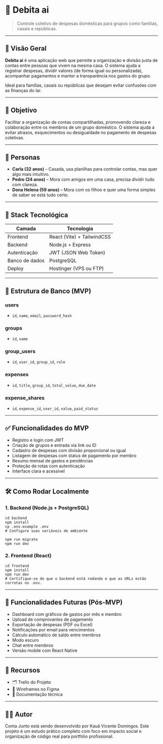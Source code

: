 # 🧾 Debita ai

> Controle coletivo de despesas domésticas para grupos como famílias, casais e repúblicas.

---

## 📌 Visão Geral

**Debita ai** é uma aplicação web que permite a organização e divisão justa de contas entre pessoas que vivem na mesma casa. O sistema ajuda a registrar despesas, dividir valores (de forma igual ou personalizada), acompanhar pagamentos e manter a transparência nos gastos do grupo.

Ideal para famílias, casais ou repúblicas que desejam evitar confusões com as finanças do lar.

---

## 🎯 Objetivo

Facilitar a organização de contas compartilhadas, promovendo clareza e colaboração entre os membros de um grupo doméstico. O sistema ajuda a evitar atrasos, esquecimentos ou desigualdade no pagamento de despesas coletivas.

---

## 👤 Personas

- **Carla (32 anos)** – Casada, usa planilhas para controlar contas, mas quer algo mais intuitivo.
- **Pedro (24 anos)** – Mora com amigos em uma casa, precisa dividir tudo com clareza.
- **Dona Helena (59 anos)** – Mora com os filhos e quer uma forma simples de saber se está tudo certo.

---

## 🧱 Stack Tecnológica

| Camada       | Tecnologia               |
|--------------|---------------------------|
| Frontend     | React (Vite) + TailwindCSS |
| Backend      | Node.js + Express          |
| Autenticação | JWT (JSON Web Token)       |
| Banco de dados | PostgreSQL              |
| Deploy       | Hostinger (VPS ou FTP)     |

---

## 🧩 Estrutura de Banco (MVP)

### users
- `id`, `name`, `email`, `password_hash`

### groups
- `id`, `name`

### group_users
- `id`, `user_id`, `group_id`, `role`

### expenses
- `id`, `title`, `group_id`, `total_value`, `due_date`

### expense_shares
- `id`, `expense_id`, `user_id`, `value`, `paid_status`

---

## ✅ Funcionalidades do MVP

- Registro e login com JWT
- Criação de grupos e entrada via link ou ID
- Cadastro de despesas com divisão proporcional ou igual
- Listagem de despesas com status de pagamento por membro
- Resumo mensal de gastos e pendências
- Proteção de rotas com autenticação
- Interface clara e acessível

---

## 🛠️ Como Rodar Localmente

### 1. Backend (Node.js + PostgreSQL)

```
cd backend
npm install
cp .env.example .env
# Configure suas variáveis de ambiente

npm run migrate
npm run dev
```
### 2. Frontend (React)

```
cd frontend
npm install
npm run dev
# Certifique-se de que o backend está rodando e que as URLs estão corretas no .env.
```

---

## 🚀 Funcionalidades Futuras (Pós-MVP)

- Dashboard com gráficos de gastos por mês e membro
- Upload de comprovantes de pagamento
- Exportação de despesas (PDF ou Excel)
- Notificações por email para vencimentos
- Cálculo automático de saldo entre membros
- Modo escuro
- Chat entre membros
- Versão mobile com React Native

---

## 🔗 Recursos
- 🗂️ Trello do Projeto
- 🎨 Wireframes no Figma
- 💬 Documentação técnica

---

## 🧑‍💻 Autor
Conta Junto está sendo desenvolvido por Kauã Vicente Domingos.
Este projeto é um estudo prático completo com foco em impacto social e organização de código real para portfólio profissional.
